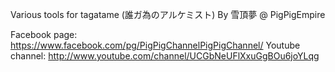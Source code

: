 Various tools for tagatame (誰ガ為のアルケミスト)
By 雪頂夢 @ PigPigEmpire

Facebook page: https://www.facebook.com/pg/PigPigChannelPigPigChannel/
Youtube channel: http://www.youtube.com/channel/UCGbNeUFlXxuGgBOu6joYLqg
